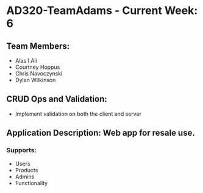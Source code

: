 
# AD320-TeamAdams - Current Week: 6

## Team Members:
* Alas I Ali
* Courtney Hoppus
* Chris Navoczynski
* Dylan Wilkinson

## CRUD Ops and Validation:
* Implement validation on both the client and server

## Application Description: Web app for resale use.
### Supports:
* Users
* Products
* Admins
* Functionality
